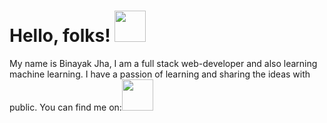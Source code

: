 # Hello, folks! <img src="https://raw.githubusercontent.com/MartinHeinz/MartinHeinz/master/wave.gif" width="50px">

<p>My name is Binayak Jha, I am a full stack web-developer and also learning machine learning. I have a passion of learning and sharing the ideas with public.
 You can find me on:<img src="https://cdn.freebiesupply.com/images/large/2x/facebook-logo-circle.png" width="50px">

